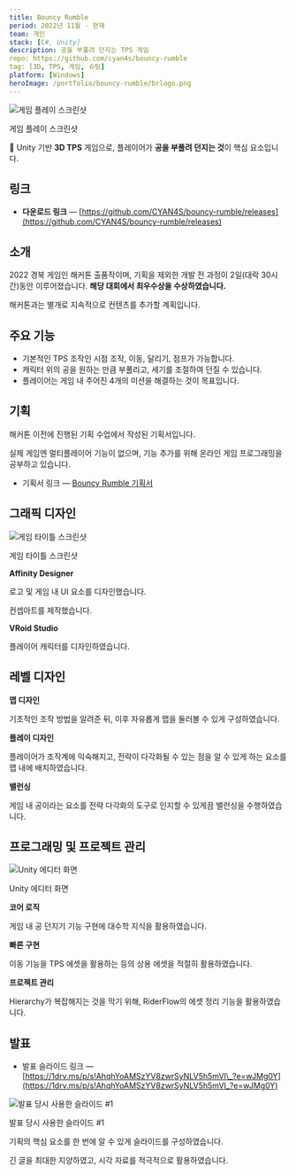 ```yaml
---
title: Bouncy Rumble
period: 2022년 11월 - 현재
team: 개인
stack: [C#, Unity]
description: 공을 부풀려 던지는 TPS 게임
repo: https://github.com/cyan4s/bouncy-rumble
tag: [3D, TPS, 게임, 슈팅]
platform: [Windows]
heroImage: /portfolio/bouncy-rumble/brlogo.png
---
```


![게임 플레이 스크린샷](/portfolio/bouncy-rumble/s1.png)

게임 플레이 스크린샷

🎈 Unity 기반 **3D TPS** 게임으로, 플레이어가 **공을 부풀려 던지는 것**이 핵심 요소입니다.

## 링크

- **다운로드 링크** — [https://github.com/CYAN4S/bouncy-rumble/releases](https://github.com/CYAN4S/bouncy-rumble/releases)

## 소개

2022 경북 게임인 해커톤 출품작이며, 기획을 제외한 개발 전 과정이 2일(대락 30시간)동안 이루어졌습니다. **해당 대회에서 최우수상을 수상하였습니다.**

해커톤과는 별개로 지속적으로 컨텐츠를 추가할 계획입니다.

## 주요 기능

- 기본적인 TPS 조작인 시점 조작, 이동, 달리기, 점프가 가능합니다.
- 캐릭터 위의 공을 원하는 만큼 부풀리고, 세기를 조절하여 던질 수 있습니다.
- 플레이어는 게임 내 주어진 4개의 미션을 해결하는 것이 목표입니다.

## 기획

해커톤 이전에 진행된 기획 수업에서 작성된 기획서입니다.

실제 게임엔 멀티플레이어 기능이 없으며, 기능 추가를 위해 온라인 게임 프로그래밍을 공부하고 있습니다.

- 기획서 링크 — [Bouncy Rumble 기획서](https://www.notion.so/Bouncy-Rumble-f10fc0a27b0142ab9891ec4a025661e9)

## 그래픽 디자인

![게임 타이틀 스크린샷](/portfolio/bouncy-rumble/s2.png)

게임 타이틀 스크린샷

**Affinity Designer**

로고 및 게임 내 UI 요소를 디자인했습니다.

컨셉아트를 제작했습니다.

**VRoid Studio**

플레이어 캐릭터를 디자인하였습니다.

## 레벨 디자인

**맵 디자인**

기초적인 조작 방법을 알려준 뒤, 이후 자유롭게 맵을 둘러볼 수 있게 구성하였습니다.

**플레이 디자인**

플레이어가 조작계에 익숙해지고, 전략이 다각화될 수 있는 점을 알 수 있게 하는 요소를 맵 내에 배치하였습니다.

**밸런싱**

게임 내 공이라는 요소를 전략 다각화의 도구로 인지할 수 있게끔 밸런싱을 수행하였습니다.

## 프로그래밍 및 프로젝트 관리

![Unity 에디터 화면](/portfolio/bouncy-rumble/p.png)

Unity 에디터 화면

**코어 로직**

게임 내 공 던지기 기능 구현에 대수학 지식을 활용하였습니다.

**빠른 구현**

이동 기능을 TPS 에셋을 활용하는 등의 상용 에셋을 적절히 활용하였습니다.

**프로젝트 관리**

Hierarchy가 복잡해지는 것을 막기 위해, RiderFlow의 에셋 정리 기능을 활용하였습니다.

## 발표

- 발표 슬라이드 링크 — [https://1drv.ms/p/s!AhqhYoAMSzYV8zwrSyNLV5h5mVI\_?e=wJMg0Y](https://1drv.ms/p/s!AhqhYoAMSzYV8zwrSyNLV5h5mVI_?e=wJMg0Y)

![발표 당시 사용한 슬라이드 #1](/portfolio/bouncy-rumble/hackathon.png)

발표 당시 사용한 슬라이드 #1

기획의 핵심 요소를 한 번에 알 수 있게 슬라이드를 구성하였습니다.

긴 글을 최대한 지양하였고, 시각 자료를 적극적으로 활용하였습니다.
